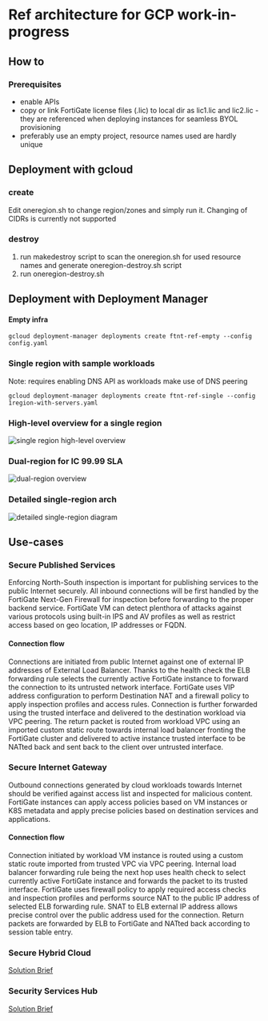 # Ref architecture for GCP work-in-progress

## How to
### Prerequisites
- enable APIs
- copy or link FortiGate license files (.lic) to local dir as lic1.lic and lic2.lic - they are referenced when deploying instances for seamless BYOL provisioning
- preferably use an empty project, resource names used are hardly unique

## Deployment with gcloud
### create
Edit oneregion.sh to change region/zones and simply run it. Changing of CIDRs is currently not supported

### destroy
1. run makedestroy script to scan the oneregion.sh for used resource names and generate oneregion-destroy.sh script
1. run oneregion-destroy.sh

## Deployment with Deployment Manager
#### Empty infra
```
gcloud deployment-manager deployments create ftnt-ref-empty --config config.yaml
```

### Single region with sample workloads
Note: requires enabling DNS API as workloads make use of DNS peering
```
gcloud deployment-manager deployments create ftnt-ref-single --config 1region-with-servers.yaml
```

### High-level overview for a single region
![single region high-level overview](https://lucid.app/publicSegments/view/076586e7-f57f-4117-8a64-4b41810d3bc3/image.png)

### Dual-region for IC 99.99 SLA
![dual-region overview](https://lucid.app/publicSegments/view/2751d18e-7510-4a8a-b6e4-0404041ee168/image.png)

### Detailed single-region arch
![detailed single-region diagram](https://lucid.app/publicSegments/view/d7cee608-1f55-4567-b50e-a52878903f52/image.png)

## Use-cases

### Secure Published Services
Enforcing North-South inspection is important for publishing services to the public Internet securely. All inbound connections will be first handled by the FortiGate Next-Gen Firewall for inspection before forwarding to the proper backend service. FortiGate VM can detect plenthora of attacks against various protocols using built-in IPS and AV profiles as well as restrict access based on geo location, IP addresses or FQDN.

#### Connection flow
Connections are initiated from public Internet against one of external IP addresses of External Load Balancer. Thanks to the health check the ELB forwarding rule selects the currently active FortiGate instance to forward the connection to its untrusted network interface. FortiGate uses VIP address configuration to perform Destination NAT and a firewall policy to apply inspection profiles and access rules. Connection is further forwarded using the trusted interface and delivered to the destination workload via VPC peering. The return packet is routed from workload VPC using an imported custom static route towards internal load balancer fronting the FortiGate cluster and delivered to active instance trusted interface to be NATted back and sent back to the client over untrusted interface.


### Secure Internet Gateway
Outbound connections generated by cloud workloads towards Internet should be verified against access list and inspected for malicious content. FortiGate instances can apply access policies based on VM instances or K8S metadata and apply precise policies based on destination services and applications.

#### Connection flow
Connection initiated by workload VM instance is routed using a custom static route imported from trusted VPC via VPC peering. Internal load balancer forwarding rule being the next hop uses health check to select currently active FortiGate instance and forwards the packet to its trusted interface. FortiGate uses firewall policy to apply required access checks and inspection profiles and performs source NAT to the public IP address of selected ELB forwarding rule. SNAT to ELB external IP address allows precise control over the public address used for the connection. Return packets are forwarded by ELB to FortiGate and NATted back according to session table entry.


### Secure Hybrid Cloud
[Solution Brief](https://www.fortinet.com/content/dam/fortinet/assets/solution-guides/sb-secure-hybrid-cloud.pdf)

### Security Services Hub
[Solution Brief](https://www.fortinet.com/content/dam/fortinet/assets/solution-guides/sb-fortinet-cloud-security-service-hub.pdf)
